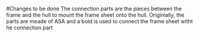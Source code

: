 #Changes to be done
The connection parts are the pieces between the frame and the hull to mount the frame sheet onto the hull. Originially, the parts are meade of ASA and a bold is used to connect the frame sheet witht he connection part
